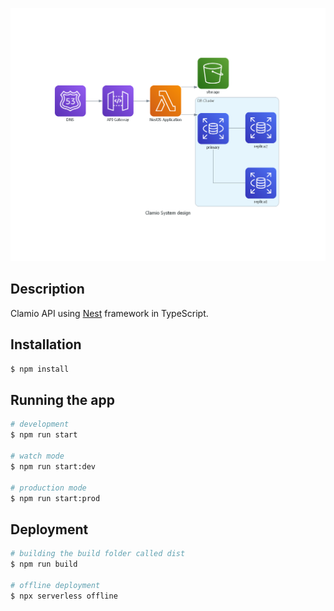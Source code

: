 <p align="center">
    <a href="./system_design/clamioSystemDesign.py" target="_blank">
      <img src="./system_design/clamio_system_design.png" alt="System Design" />
    </a>
    </a>
</p>


## Description

Clamio API using [Nest](https://github.com/nestjs/nest) framework in TypeScript.


## Installation

```bash
$ npm install
```

## Running the app

```bash
# development
$ npm run start

# watch mode
$ npm run start:dev

# production mode
$ npm run start:prod
```

## Deployment

```bash
# building the build folder called dist
$ npm run build

# offline deployment
$ npx serverless offline
```
